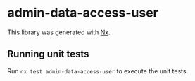 # admin-data-access-user

This library was generated with [Nx](https://nx.dev).

## Running unit tests

Run `nx test admin-data-access-user` to execute the unit tests.
